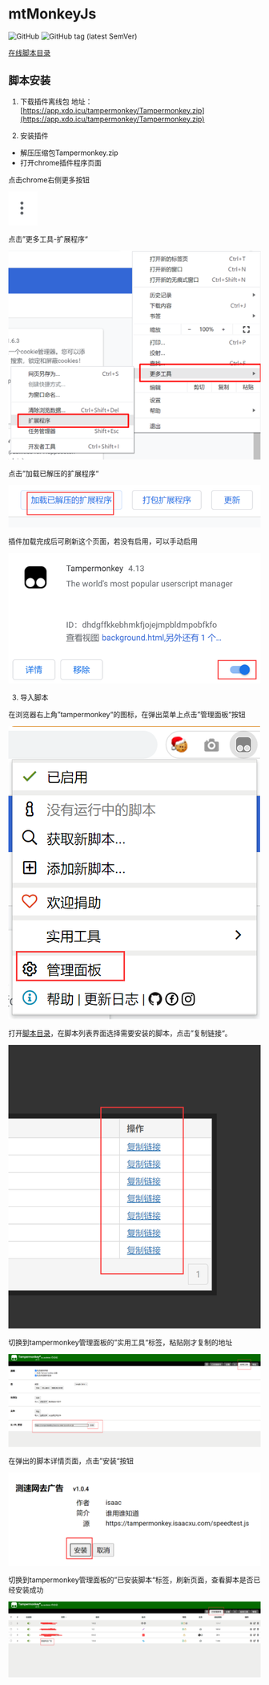 # mtMonkeyJs
![GitHub](https://img.shields.io/github/license/meterXu/mtMonkeyJs.svg)
![GitHub tag (latest SemVer)](https://img.shields.io/github/tag/meterXu/mtMonkeyJs.svg)

[在线脚本目录](https://tampermonkey.isaacxu.com)
## 脚本安装

1. 下载插件离线包
地址：[https://app.xdo.icu/tampermonkey/Tampermonkey.zip](https://app.xdo.icu/tampermonkey/Tampermonkey.zip)

2. 安装插件
* 解压压缩包Tampermonkey.zip
* 打开chrome插件程序页面

点击chrome右侧更多按钮

![更多按钮](img/1.png)

点击”更多工具-扩展程序“

![扩展程序](img/2.png)

点击”加载已解压的扩展程序“

![加载扩展程序](img/3.png)

插件加载完成后可刷新这个页面，若没有启用，可以手动启用

![启用扩展程序](img/4.png)

3. 导入脚本

在浏览器右上角”tampermonkey“的图标，在弹出菜单上点击”管理面板“按钮

![管理面板](img/5.png)

打开[脚本目录](https://tampermonkey.isaacxu.com/)，在脚本列表界面选择需要安装的脚本，点击”复制链接“。

![复制链接](img/6.png)

切换到tampermonkey管理面板的”实用工具“标签，粘贴刚才复制的地址

![粘贴地址](img/7.png)

在弹出的脚本详情页面，点击”安装“按钮

![粘贴地址](img/8.png)

切换到tampermonkey管理面板的”已安装脚本“标签，刷新页面，查看脚本是否已经安装成功

![粘贴地址](img/9.png)
